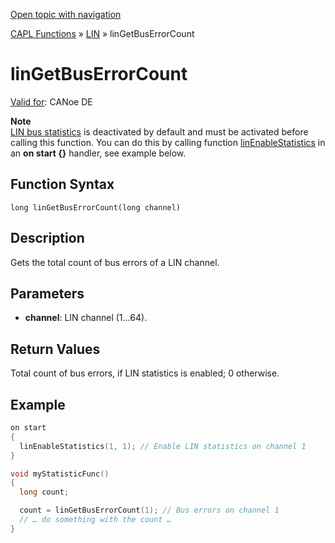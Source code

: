 [Open topic with navigation](../../../../../CANoeDEFamily.htm#Topics/CAPLFunctions/LIN/Functions/CAPLfunctionLINGetBusErrorCount.md)

[CAPL Functions](../../CAPLfunctions.md) » [LIN](../CAPLfunctionsLINOverview.md) » linGetBusErrorCount

# linGetBusErrorCount

[Valid for](../../../Shared/FeatureAvailability.md):  CANoe DE

**Note**  
[LIN bus statistics](../CAPLfunctionsLINOverview.md#BMBusStatistics) is deactivated by default and must be activated before calling this function. You can do this by calling function [linEnableStatistics](CAPLfunctionLINEnableStatistics.md) in an **on start {}** handler, see example below.

## Function Syntax

```
long linGetBusErrorCount(long channel)
```

## Description

Gets the total count of bus errors of a LIN channel.

## Parameters

- **channel**: LIN channel (1…64).

## Return Values

Total count of bus errors, if LIN statistics is enabled; 0 otherwise.

## Example

```c
on start
{
  linEnableStatistics(1, 1); // Enable LIN statistics on channel 1
}

void myStatisticFunc()
{
  long count;

  count = linGetBusErrorCount(1); // Bus errors on channel 1
  // … do something with the count …
}
```
